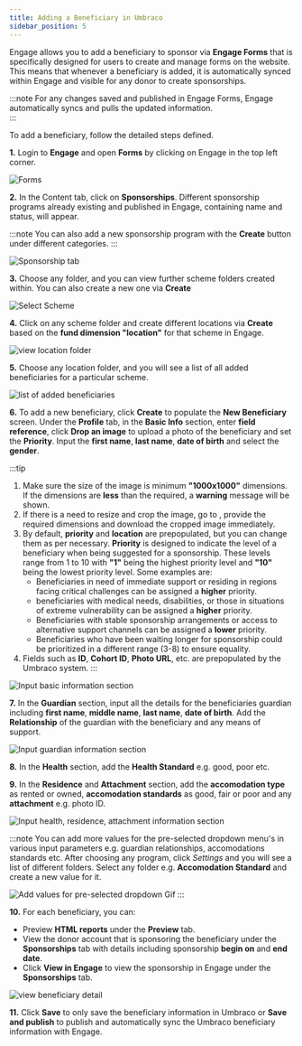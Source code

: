 ```yaml
---
title: Adding a Beneficiary in Umbraco
sidebar_position: 5
---
```


Engage allows you to add a beneficiary to sponsor via **Engage Forms** that is specifically designed for users to create and manage forms on the website. This means that whenever a beneficiary is added, it is automatically synced within Engage and visible for any donor to create sponsorships.

:::note
For any changes saved and published in Engage Forms, Engage automatically syncs and pulls the updated information.       
:::

To add a beneficiary, follow the detailed steps defined.

**1.** Login to **Engage** and open **Forms** by clicking on Engage in the top left corner. 

![Forms](./forms.png)

**2.** In the Content tab, click on **Sponsorships**. Different sponsorship programs already existing and published in Engage, containing name and status, will appear.

:::note
You can also add a new sponsorship program with the **Create** button under different categories.
:::

![Sponsorship tab](./sponsorship-tab.png)

**3.** Choose any folder, and you can view further scheme folders created within. You can also create a new one via **Create**

![Select Scheme](./choose-within-scheme-folder.png)

**4.** Click on any scheme folder and create different locations via **Create** based on the **fund dimension "location"** for that scheme in Engage.

![view location folder](./view-location-folder.png)

**5.** Choose any location folder, and you will see a list of all added beneficiaries for a particular scheme. 

![list of added beneficiaries](./list-of-added-beneficiaries.png)

**6.** To add a new beneficiary, click **Create** to populate the **New Beneficiary** screen. Under the **Profile** tab, in the **Basic Info** section, enter **field reference**, click **Drop an image** to upload a photo of the beneficiary and set the **Priority**. Input the **first name**, **last name**, **date of birth** and select the **gender**.

:::tip
1. Make sure the size of the image is minimum **"1000x1000"** dimensions. If the dimensions are **less** than the required, a **warning** message will be shown. 
2. If there is a need to resize and crop the image, go to <K2Link route="https://imageresizer.com/" text="Image Resizer"/>, provide the required dimensions and download the cropped image immediately.
3. By default, **priority** and **location** are prepopulated, but you can change them as per necessary. **Priority** is designed to indicate the level of a beneficiary when being suggested for a sponsorship. These levels range from 1 to 10 with **"1"** being the highest priority level and **"10"** being the lowest priority level. Some examples are:
    - Beneficiaries in need of immediate support or residing in regions facing critical challenges can be assigned a **higher** priority.
    - beneficiaries with medical needs, disabilities, or those in situations of extreme vulnerability can be assigned a **higher** priority.
    - Beneficiaries with stable sponsorship arrangements or access to alternative support channels can be assigned a **lower** priority.
    - Beneficiaries who have been waiting longer for sponsorship could be prioritized in a different range (3-8) to ensure equality.
4. Fields such as **ID**, **Cohort ID**, **Photo URL**, etc. are prepopulated by the Umbraco system.
:::

![Input basic information section](./basic-info-section.png)

**7.** In the **Guardian** section, input all the details for the beneficiaries guardian including **first name**, **middle name**, **last name**, **date of birth**. Add the **Relationship** of the guardian with the beneficiary and any means of support.

![Input guardian information section](./guardian-info-section.png)

**8.** In the **Health** section, add the **Health Standard** e.g. good, poor etc. 

**9.** In the **Residence** and **Attachment** section, add the **accomodation type** as rented or owned, **accomodation standards** as good, fair or poor and any **attachment** e.g. photo ID.

![Input health, residence, attachment information section](./health-residence-attachment.png)

:::note
You can add more values for the pre-selected dropdown menu's in various input parameters e.g. guardian relationships, accomodations standards etc. After choosing any program, click *Settings* and you will see a list of different folders. Select any folder e.g. **Accomodation Standard** and create a new value for it.

![Add values for pre-selected dropdown Gif](./add-values-dropdown.gif)
:::

**10.** For each beneficiary, you can:

- Preview **HTML reports** under the **Preview** tab.
- View the donor account that is sponsoring the beneficiary under the **Sponsorships** tab with details including sponsorship **begin on** and **end date**. 
- Click **View in Engage** to view the sponsorship in Engage under the **Sponsorships** tab.

![view beneficiary detail](./view-beneficiary-detail.png)

**11.** Click **Save** to only save the beneficiary information in Umbraco or **Save and publish** to publish and automatically sync the Umbraco beneficiary information with Engage.


